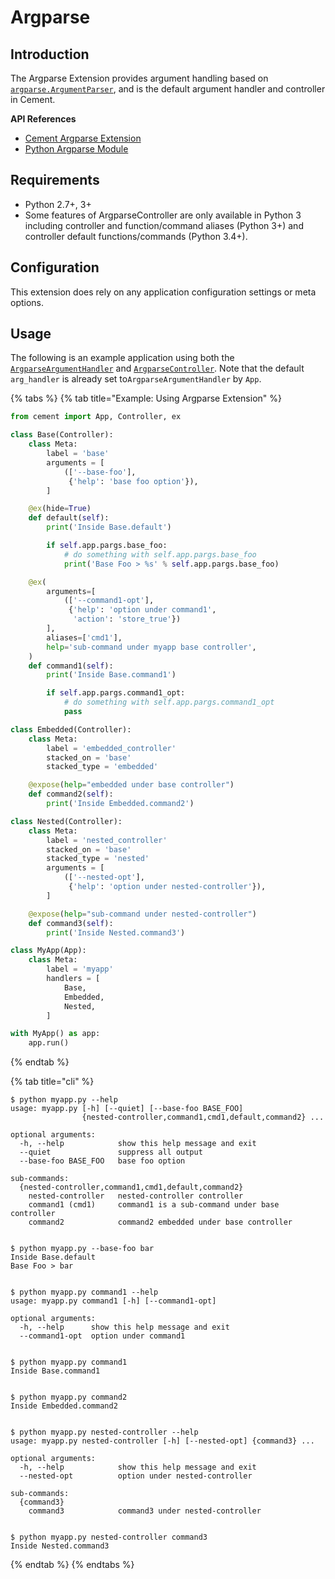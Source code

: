 # Argparse

## Introduction

The Argparse Extension provides argument handling based on [`argparse.ArgumentParser`](https://docs.python.org/3.6/library/argparse.html#argparse.ArgumentParser), and is the default argument handler and controller in Cement. 

**API References**

* [Cement Argparse Extension](http://cement.readthedocs.io/en/2.99/api/ext/ext_argparse/)
* [Python Argparse Module](https://docs.python.org/3/library/argparse.html)

## Requirements

* Python 2.7+, 3+
* Some features of ArgparseController are only available in Python 3 including controller and function/command aliases \(Python 3+\) and controller default functions/commands \(Python 3.4+\).

## Configuration

This extension does rely on any application configuration settings or meta options.

## Usage

The following is an example application using both the [`ArgparseArgumentHandler`](http://cement.readthedocs.io/en/2.99/api/ext/ext_argparse/#cement.ext.ext_argparse.ArgparseArgumentHandler) and [`ArgparseController`](http://cement.readthedocs.io/en/2.99/api/ext/ext_argparse/#cement.ext.ext_argparse.ArgparseController). Note that the default `arg_handler` is already set to`ArgparseArgumentHandler` by `App`.

{% tabs %}
{% tab title="Example: Using Argparse Extension" %}
```python
from cement import App, Controller, ex

class Base(Controller):
    class Meta:
        label = 'base'
        arguments = [
            (['--base-foo'], 
             {'help': 'base foo option'}),
        ]

    @ex(hide=True)
    def default(self):
        print('Inside Base.default')

        if self.app.pargs.base_foo:
            # do something with self.app.pargs.base_foo
            print('Base Foo > %s' % self.app.pargs.base_foo)

    @ex(
        arguments=[
            (['--command1-opt'],
             {'help': 'option under command1', 
              'action': 'store_true'})
        ],
        aliases=['cmd1'],
        help='sub-command under myapp base controller',
    )
    def command1(self):
        print('Inside Base.command1')

        if self.app.pargs.command1_opt:
            # do something with self.app.pargs.command1_opt
            pass

class Embedded(Controller):
    class Meta:
        label = 'embedded_controller'
        stacked_on = 'base'
        stacked_type = 'embedded'

    @expose(help="embedded under base controller")
    def command2(self):
        print('Inside Embedded.command2')

class Nested(Controller):
    class Meta:
        label = 'nested_controller'
        stacked_on = 'base'
        stacked_type = 'nested'
        arguments = [
            (['--nested-opt'],
             {'help': 'option under nested-controller'}),
        ]

    @expose(help="sub-command under nested-controller")
    def command3(self):
        print('Inside Nested.command3')

class MyApp(App):
    class Meta:
        label = 'myapp'
        handlers = [
            Base,
            Embedded,
            Nested,
        ]

with MyApp() as app:
    app.run()
```
{% endtab %}

{% tab title="cli" %}
```text
$ python myapp.py --help
usage: myapp.py [-h] [--quiet] [--base-foo BASE_FOO]
                {nested-controller,command1,cmd1,default,command2} ...

optional arguments:
  -h, --help            show this help message and exit
  --quiet               suppress all output
  --base-foo BASE_FOO   base foo option

sub-commands:
  {nested-controller,command1,cmd1,default,command2}
    nested-controller   nested-controller controller
    command1 (cmd1)     command1 is a sub-command under base controller
    command2            command2 embedded under base controller


$ python myapp.py --base-foo bar
Inside Base.default
Base Foo > bar


$ python myapp.py command1 --help
usage: myapp.py command1 [-h] [--command1-opt]

optional arguments:
  -h, --help      show this help message and exit
  --command1-opt  option under command1


$ python myapp.py command1
Inside Base.command1


$ python myapp.py command2
Inside Embedded.command2


$ python myapp.py nested-controller --help
usage: myapp.py nested-controller [-h] [--nested-opt] {command3} ...

optional arguments:
  -h, --help            show this help message and exit
  --nested-opt          option under nested-controller

sub-commands:
  {command3}
    command3            command3 under nested-controller


$ python myapp.py nested-controller command3
Inside Nested.command3
```
{% endtab %}
{% endtabs %}

